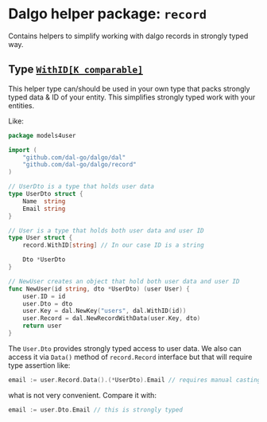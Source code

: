 # Dalgo helper package: `record`

Contains helpers to simplify working with dalgo records in strongly typed way.

## Type [`WithID[K comparable]`](./with_id.go)

This helper type can/should be used in your own type that packs strongly typed data & ID of your entity.
This simplifies strongly typed work with your entities.

Like:

```go
package models4user

import (
	"github.com/dal-go/dalgo/dal"
	"github.com/dal-go/dalgo/record"
)

// UserDto is a type that holds user data
type UserDto struct {
	Name  string
	Email string
}

// User is a type that holds both user data and user ID
type User struct {
	record.WithID[string] // In our case ID is a string

	Dto *UserDto
}

// NewUser creates an object that hold both user data and user ID
func NewUser(id string, dto *UserDto) (user User) {
	user.ID = id
	user.Dto = dto
	user.Key = dal.NewKey("users", dal.WithID(id))
	user.Record = dal.NewRecordWithData(user.Key, dto)
	return user
}

```

The `User.Dto` provides strongly typed access to user data.
We also can access it via `Data()` method of `record.Record` interface but that will require type assertion like:

```go
email := user.Record.Data().(*UserDto).Email // requires manual casting to *UserDto to access email
```

what is not very convenient. Compare it with:

```go
email := user.Dto.Email // this is strongly typed
```

